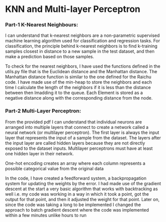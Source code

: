 # KNN and Multi-layer Perceptron
### Part-1 K-Nearest Neighbours:
I can understand that k-nearest neighbors are a non-parametric supervised machine learning algorithm used for classification and regression tasks. For classification, the principle behind k-nearest neighbors is to find k-training samples closest in distance to a new sample in the test dataset, and then make a prediction based on those samples. 

To check for the nearest neighbors, I have used the functions defined in the utils.py file that is the Euclidean distance and the Manhattan distance. The Manhattan distance function is similar to the one defined for the Raichu code. I have made use of the min-heap to store the neighbors and each time I calculate the length of the neighbors if it is less than the distance between then Imadding it to the queue. Each Element is stored as a negative distance along with the corresponding distance from the node. 

### Part-2 Multi-Layer Perceptron:
From the provided pdf I can understand that individual neurons are arranged into multiple layers that connect to create a network called a neural network (or multilayer perceptron). The first layer is always the input layer that represents the input of a sample from the dataset. The layers after the input layer are called hidden layers because they are not directly exposed to the dataset inputs. Multilayer perceptrons must have at least one hidden layer in their network.

One-hot encoding creates an array where each column represents a possible categorical value from the original data 

In the code, I have created a feedforward system, a backpropagation system for updating the weights by the error. I had made use of the gradient descent at the start a very basic algorithm that works with backtracking as well i.e. my code was working in a way in which it took a point, got the output for that point, and then it adjusted the weight for that point. Later on, since the code was taking a long to be implemented I changed the approach to batch gradient descent where the code was implemented within a few minutes unlike hours to run
